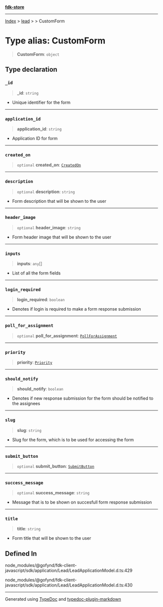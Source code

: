 [**fdk-store**](../../../README.md)
***

[Index](../../../API.md) > [lead](../../README.md) > [<internal>](../README.md) > CustomForm

# Type alias: CustomForm

> **CustomForm**: `object`

## Type declaration

### `_id`

> **\_id**: `string`

- Unique identifier for the form

***

### `application_id`

> **application\_id**: `string`

- Application ID for form

***

### `created_on`

> `optional` **created\_on**: [`CreatedOn`](type-alias.CreatedOn.md)

***

### `description`

> `optional` **description**: `string`

- Form description that will be shown to the user

***

### `header_image`

> `optional` **header\_image**: `string`

- Form header image that will be shown to the user

***

### `inputs`

> **inputs**: `any`[]

- List of all the form fields

***

### `login_required`

> **login\_required**: `boolean`

- Denotes if login is required to make a
form response submission

***

### `poll_for_assignment`

> `optional` **poll\_for\_assignment**: [`PollForAssignment`](type-alias.PollForAssignment.md)

***

### `priority`

> **priority**: [`Priority`](type-alias.Priority.md)

***

### `should_notify`

> **should\_notify**: `boolean`

- Denotes if new response submission for
the form should be notified to the assignees

***

### `slug`

> **slug**: `string`

- Slug for the form, which is to be used for accessing the form

***

### `submit_button`

> `optional` **submit\_button**: [`SubmitButton`](type-alias.SubmitButton.md)

***

### `success_message`

> `optional` **success\_message**: `string`

- Message that is to be shown on
succesfull form response submission

***

### `title`

> **title**: `string`

- Form title that will be shown to the user

## Defined In

node\_modules/@gofynd/fdk-client-javascript/sdk/application/Lead/LeadApplicationModel.d.ts:429

node\_modules/@gofynd/fdk-client-javascript/sdk/application/Lead/LeadApplicationModel.d.ts:430

***
Generated using [TypeDoc](https://typedoc.org/) and [typedoc-plugin-markdown](https://www.npmjs.com/package/typedoc-plugin-markdown)
